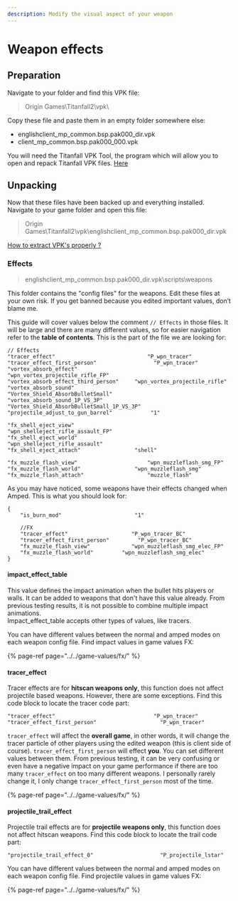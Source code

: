 ```yaml
---
description: Modify the visual aspect of your weapon
---
```


# Weapon effects

## Preparation <a id="preparation"></a>

Navigate to your folder and find this VPK file:

> Origin Games\Titanfall2\vpk\

Copy these file and paste them in an empty folder somewhere else:

* englishclient\_mp\_common.bsp.pak000\_dir.vpk
* client\_mp\_common.bsp.pak000\_000.vpk

You will need the Titanfall VPK Tool, the program which will allow you to open and repack Titanfall VPK files. [Here](https://noskill.gitbook.io/titanfall2/how-to-start-modding/modding-tools)​

## Unpacking <a id="unpacking"></a>

Now that these files have been backed up and everything installed. Navigate to your game folder and open this file:

> Origin Games\Titanfall2\vpk\englishclient\_mp\_common.bsp.pak000\_dir.vpk

​[How to extract VPK's properly ?](https://noskill.gitbook.io/titanfall2/how-to-start-modding/how-to-backup-extract-and-repack)

### Effects

> englishclient\_mp\_common.bsp.pak000\_dir.vpk\scripts\weapons

This folder contains the "config files" for the weapons. Edit these files at your own risk. If you get banned because you edited important values, don’t blame me.

This guide will cover values below the comment `// Effects` in those files. It will be large and there are many different values, so for easier navigation refer to the **table of contents**. This is the part of the file we are looking for:

```text
// Effects
"tracer_effect"   							"P_wpn_tracer"
"tracer_effect_first_person"                  "P_wpn_tracer"
"vortex_absorb_effect"						"wpn_vortex_projectile_rifle_FP"
"vortex_absorb_effect_third_person"	   	"wpn_vortex_projectile_rifle"
"vortex_absorb_sound"						 "Vortex_Shield_AbsorbBulletSmall"
"vortex_absorb_sound_1P_VS_3P"				"Vortex_Shield_AbsorbBulletSmall_1P_VS_3P"
"projectile_adjust_to_gun_barrel"			 "1"

"fx_shell_eject_view"						 "wpn_shelleject_rifle_assault_FP"
"fx_shell_eject_world"						"wpn_shelleject_rifle_assault"
"fx_shell_eject_attach"				   	"shell"

"fx_muzzle_flash_view"						"wpn_muzzleflash_smg_FP"
"fx_muzzle_flash_world"		   			"wpn_muzzleflash_smg"
"fx_muzzle_flash_attach"	  				"muzzle_flash"
```

As you may have noticed, some weapons have their effects changed when Amped. This is what you should look for:

```text
{
	"is_burn_mod"		                "1"

	//FX
	"tracer_effect"   				   "P_wpn_tracer_BC"
	"tracer_effect_first_person"         "P_wpn_tracer_BC"
	"fx_muzzle_flash_view"			   "wpn_muzzleflash_smg_elec_FP"
	"fx_muzzle_flash_world"		  	"wpn_muzzleflash_smg_elec"
}
```

#### impact\_effect\_table

This value defines the impact animation when the bullet hits players or walls. It can be added to weapons that don't have this value already. From previous testing results, it is not possible to combine multiple impact animations.  
Impact\_effect\_table accepts other types of values, like tracers.

You can have different values between the normal and amped modes on each weapon config file. Find impact values in game values FX:

{% page-ref page="../../game-values/fx/" %}

#### tracer\_effect

Tracer effects are for **hitscan weapons only**, this function does not affect projectile based weapons. However, there are some exceptions. Find this code block to locate the tracer code part:

```text
"tracer_effect"   							  "P_wpn_tracer"
"tracer_effect_first_person"                    "P_wpn_tracer"
```

`tracer_effect` will affect the **overall game**, in other words, it will change the tracer particle of other players using the edited weapon \(this is client side of course\). `tracer_effect_first_person` will effect **you**. You can set different values between them. From previous testing, it can be very confusing or even have a negative impact on your game performance if there are too many `tracer_effect` on too many different weapons. I personally rarely change it, I only change `tracer_effect_first_person` most of the time.

{% page-ref page="../../game-values/fx/" %}

#### projectile\_trail\_effect

Projectile trail effects are for **projectile weapons only**, this function does not affect hitscan weapons. Find this code block to locate the trail code part:

```text
"projectile_trail_effect_0" 					"P_projectile_lstar"
```

You can have different values between the normal and amped modes on each weapon config file. Find projectile values in game values FX:

{% page-ref page="../../game-values/fx/" %}



